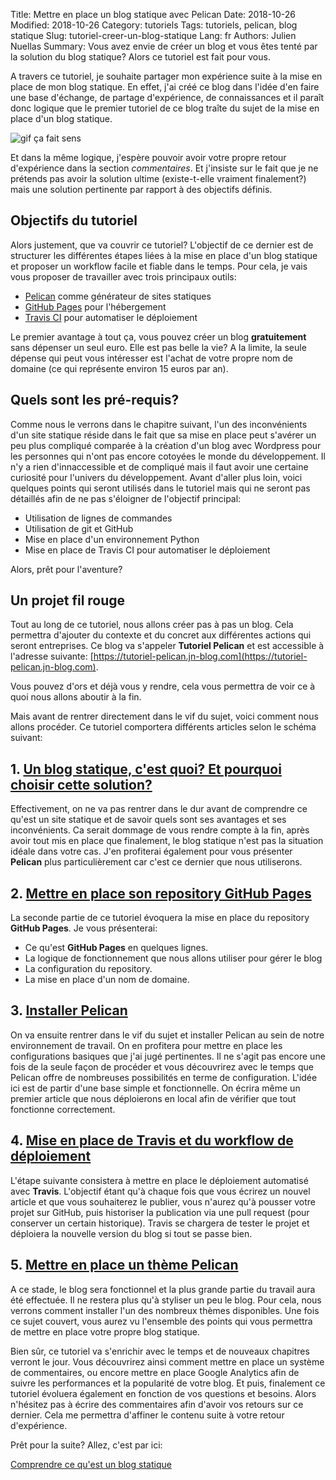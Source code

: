 Title: Mettre en place un blog statique avec Pelican
Date: 2018-10-26
Modified: 2018-10-26
Category: tutoriels
Tags: tutoriels, pelican, blog statique
Slug: tutoriel-creer-un-blog-statique
Lang: fr
Authors: Julien Nuellas
Summary: Vous avez envie de créer un blog et vous êtes tenté par la solution du blog statique? Alors ce tutoriel est fait pour vous.

A travers ce tutoriel, je souhaite partager mon expérience suite à la mise en place de mon blog statique. En effet, j'ai créé ce blog dans l'idée d'en faire une base d'échange, de partage d'expérience, de connaissances et il paraît donc logique que le premier tutoriel de ce blog traîte du sujet de la mise en place d'un blog statique.

![gif ça fait sens](https://media.giphy.com/media/d3mlE7uhX8KFgEmY/giphy.gif)

Et dans la même logique, j'espère pouvoir avoir votre propre retour d'expérience dans la section *commentaires*.
Et j'insiste sur le fait que je ne prétends pas avoir la solution ultime (existe-t-elle vraiment finalement?) mais une solution pertinente par rapport à des objectifs définis.

## Objectifs du tutoriel

Alors justement, que va couvrir ce tutoriel?
L'objectif de ce dernier est de structurer les différentes étapes liées à la mise en place d'un blog statique et proposer un workflow facile et fiable dans le temps. Pour cela, je vais vous proposer de travailler avec trois principaux outils:

* [Pelican](http://docs.getpelican.com/en/stable/) comme générateur de sites statiques
* [GitHub Pages](https://pages.github.com/) pour l'hébergement
* [Travis CI](https://travis-ci.org/) pour automatiser le déploiement

Le premier avantage à tout ça, vous pouvez créer un blog **gratuitement** sans dépenser un seul euro. Elle est pas belle la vie? A la limite, la seule dépense qui peut vous intéresser est l'achat de votre propre nom de domaine (ce qui représente environ 15 euros par an).

## Quels sont les pré-requis?

Comme nous le verrons dans le chapitre suivant, l'un des inconvénients d'un site statique réside dans le fait que sa mise en place peut s'avérer un peu plus compliqué comparée à la création d'un blog avec Wordpress pour les personnes qui n'ont pas encore cotoyées le monde du développement. Il n'y a rien d'innaccessible et de compliqué mais il faut avoir une certaine curiosité pour l'univers du développement. Avant d'aller plus loin, voici quelques points qui seront utilisés dans le tutoriel mais qui ne seront pas détaillés afin de ne pas s'éloigner de l'objectif principal:

* Utilisation de lignes de commandes
* Utilisation de git et GitHub
* Mise en place d'un environnement Python
* Mise en place de Travis CI pour automatiser le déploiement

Alors, prêt pour l'aventure?

## Un projet fil rouge

Tout au long de ce tutoriel, nous allons créer pas à pas un blog. Cela permettra d'ajouter du contexte et du concret aux différentes actions qui seront entreprises. Ce blog va s'appeler **Tutoriel Pelican** et est accessible à l'adresse suivante: [https://tutoriel-pelican.jn-blog.com](https://tutoriel-pelican.jn-blog.com).

Vous pouvez d'ors et déjà vous y rendre, cela vous permettra de voir ce à quoi nous allons aboutir à la fin.

Mais avant de rentrer directement dans le vif du sujet, voici comment nous allons procéder. Ce tutoriel comportera différents articles selon le schéma suivant:

## 1. [Un blog statique, c'est quoi? Et pourquoi choisir cette solution?]({filename}tuto_pelican_1_whats_blog_statique.md)

Effectivement, on ne va pas rentrer dans le dur avant de comprendre ce qu'est un site statique et de savoir quels sont ses avantages et ses inconvénients. Ca serait dommage de vous rendre compte à la fin, après avoir tout mis en place que finalement, le blog statique n'est pas la situation idéale dans votre cas.
J'en profiterai également pour vous présenter **Pelican** plus particulièrement car c'est ce dernier que nous utiliserons.

## 2. [Mettre en place son repository GitHub Pages]({filename}tuto_pelican_2_githubpages_setup.md)

La seconde partie de ce tutoriel évoquera la mise en place du repository **GitHub Pages**. Je vous présenterai:

* Ce qu'est **GitHub Pages** en quelques lignes.
* La logique de fonctionnement que nous allons utiliser pour gérer le blog
* La configuration du repository.
* La mise en place d'un nom de domaine.

## 3. [Installer Pelican]({filename}tuto_pelican_3_installer_pelican.md)

On va ensuite rentrer dans le vif du sujet et installer Pelican au sein de notre environnement de travail. On en profitera pour mettre en place les configurations basiques que j'ai jugé pertinentes. Il ne s'agit pas encore une fois de la seule façon de procéder et vous découvrirez avec le temps que Pelican offre de nombreuses possibilités en terme de configuration. L'idée ici est de partir d'une base simple et fonctionnelle.
On écrira même un premier article que nous déploierons en local afin de vérifier que tout fonctionne correctement.

## 4. [Mise en place de Travis et du workflow de déploiement]({filename}tuto_pelican_4_installer_travis.md)

L'étape suivante consistera à mettre en place le déploiement automatisé avec **Travis**. L'objectif étant qu'à chaque fois que vous écrirez un nouvel article et que vous souhaiterez le publier, vous n'aurez qu'à pousser votre projet sur GitHub, puis historiser la publication via une pull request (pour conserver un certain historique). Travis se chargera de tester le projet et déploiera la nouvelle version du blog si tout se passe bien.

## 5. [Mettre en place un thème Pelican]({filename}tuto_pelican_5_installer_theme.md)

A ce stade, le blog sera fonctionnel et la plus grande partie du travail aura été effectuée. Il ne restera plus qu'à styliser un peu le blog. Pour cela, nous verrons comment installer l'un des nombreux thèmes disponibles. Une fois ce sujet couvert, vous aurez vu l'ensemble des points qui vous permettra de mettre en place votre propre blog statique.

Bien sûr, ce tutoriel va s'enrichir avec le temps et de nouveaux chapitres verront le jour. Vous découvrirez ainsi comment mettre en place un système de commentaires, ou encore mettre en place Google Analytics afin de suivre les performances et la popularité de votre blog. Et puis, finalement ce tutoriel évoluera également en fonction de vos questions et besoins. Alors n'hésitez pas à écrire des commentaires afin d'avoir vos retours sur ce dernier. Cela me permettra d'affiner le contenu suite à votre retour d'expérience.

Prêt pour la suite? Allez, c'est par ici:

[Comprendre ce qu'est un blog statique]({filename}tuto_pelican_1_whats_blog_statique.md)
